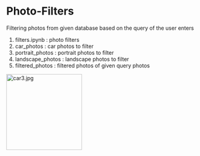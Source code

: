# Photo-Filters
Filtering photos from given database based on the query of the user enters
1. filters.ipynb : photo filters 
2. car_photos : car photos to filter
3. portrait_photos : portrait photos to filter
4. landscape_photos : landscape photos to filter
5. filtered_photos : filtered photos of given query photos 

<img src="/onurergun316/Photo-Filters/blob/master/car_photos/car3.jpg?raw=true" alt="car3.jpg" width="200" height="200">
